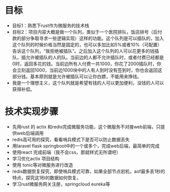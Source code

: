 # 目标
+ 目标1：熟悉下rust作为微服务的技术栈
+ 目标2：项目内容大概是做一个队列，类似于一个医院排队，饭店排号（后付款的部分争取寻求一些逻辑实现）这样的功能。这个队列是可以插队的，加入这个队列的时候价格当然是固定的，也可以多加比如5%或者10%（可配置）告诉这个队列，“我拒绝被插队”。之后加入这个队列的人可以花更多的钱插队，插允许被插队的人的队。当前边的人都不允许插队时，或者付费已经都是0时，返回多花的钱。当前边所有人付费一共1000，你花了2000插队时，你会立刻返回1000，当前边1000块中的人有人到时没有签到时，你也会返回这部分钱。基本原则就是允许被插队可以让你白嫖，不能用来挣钱。
+ 我是一个理想主义，这个队列就是希望有钱的人可以更加便利，没钱的人可以获得补偿。

# 技术实现步骤
+ 先用rust 的 actix 和redis完成微服务功能，这个微服务不对接web前端，只提供web后端调用
+ redis高可用的探究，看看哨兵模式下是否可以防止数据丢失
+ 用laravel flask  springboot中的一个或多个，完成web后端，最简单的完成
+ 使用react 完成前端（我不会css，那就样式无所谓吧）
+ 学习优化actix 项目结构
+ 使用 tonic等对微服务进行改造
+ redis数据恢复探究，即使哨兵模式可靠，如果全部节点宕机，aof最多丢1秒的特点，探究这1秒的数据如何恢复。
+ 学习rust微服务网关注册，springcloud eureka等